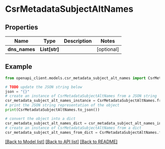 # CsrMetadataSubjectAltNames


## Properties

Name | Type | Description | Notes
------------ | ------------- | ------------- | -------------
**dns_names** | **List[str]** |  | [optional] 

## Example

```python
from openapi_client.models.csr_metadata_subject_alt_names import CsrMetadataSubjectAltNames

# TODO update the JSON string below
json = "{}"
# create an instance of CsrMetadataSubjectAltNames from a JSON string
csr_metadata_subject_alt_names_instance = CsrMetadataSubjectAltNames.from_json(json)
# print the JSON string representation of the object
print(CsrMetadataSubjectAltNames.to_json())

# convert the object into a dict
csr_metadata_subject_alt_names_dict = csr_metadata_subject_alt_names_instance.to_dict()
# create an instance of CsrMetadataSubjectAltNames from a dict
csr_metadata_subject_alt_names_from_dict = CsrMetadataSubjectAltNames.from_dict(csr_metadata_subject_alt_names_dict)
```
[[Back to Model list]](../README.md#documentation-for-models) [[Back to API list]](../README.md#documentation-for-api-endpoints) [[Back to README]](../README.md)


